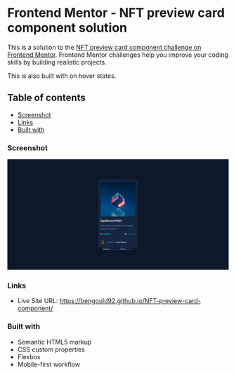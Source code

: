 # Frontend Mentor - NFT preview card component solution

This is a solution to the [NFT preview card component challenge on Frontend Mentor](https://www.frontendmentor.io/challenges/nft-preview-card-component-SbdUL_w0U). Frontend Mentor challenges help you improve your coding skills by building realistic projects.

This is also built with on hover states.

## Table of contents

- [Screenshot](#screenshot)
- [Links](#links)
- [Built with](#built-with)

### Screenshot

![](/images/screenshot.png)

### Links

- Live Site URL: https://bengould92.github.io/NFT-preview-card-component/

### Built with

- Semantic HTML5 markup
- CSS custom properties
- Flexbox
- Mobile-first workflow

